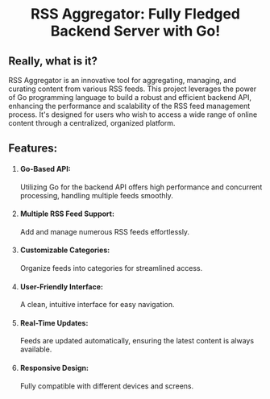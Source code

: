 <h1 align="center">RSS Aggregator: Fully Fledged Backend Server with Go!</h1>
 <h2>Really, what is it?</h1>
 <p>RSS Aggregator is an innovative tool for aggregating, managing, and curating content from various RSS feeds. This project leverages the power of Go programming language to build a robust and efficient backend API, enhancing the performance and scalability of the RSS feed management process. It's designed for users who wish to access a wide range of online content through a centralized, organized platform.</p>
<h2>Features:</h3>
<ol>
<li><h4>Go-Based API:</h4> Utilizing Go for the backend API offers high performance and concurrent processing, handling multiple feeds smoothly.</li>
<li><h4>Multiple RSS Feed Support:</h4> Add and manage numerous RSS feeds effortlessly.</li>
<li><h4>Customizable Categories:</h4> Organize feeds into categories for streamlined access.</li>
<li><h4>User-Friendly Interface:</h4> A clean, intuitive interface for easy navigation.</li>
<li><h4>Real-Time Updates:</h4> Feeds are updated automatically, ensuring the latest content is always available.</li>
<li><h4>Responsive Design:</h4> Fully compatible with different devices and screens.</li>
</ol>
